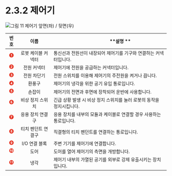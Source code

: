 # 2.3.2 제어기

![그림 11 제어기 앞면(좌) / 뒷면(우)](../../_assets/controller\_part\_name.png)

|               **번호**              |   **이름**   | 　　　　　\*\*설명 \*\*                         |
| :-------------------------------: | :--------: | ---------------------------------------- |
|  ![](../../_assets/1.png) | 로봇 케이블 커넥터 | 통신선과 전원선이 내장되어 제어기를 기구와 연결하는 커넥터입니다.     |
|  ![](../../_assets/2.png) |   전원 커넥터   | 제어기에 전원을 공급하는 커넥터입니다.                    |
|  ![](../../_assets/3.png) |   전원 차단기   | 전원 스위치를 이용해 제어기의 주전원을 켜거나 끕니다.           |
|  ![](../../_assets/4.png) |     환풍구    | 제어기의 냉각을 위한 공기 유입 통로입니다.                 |
|  ![](../../_assets/5.png) |     손잡이    | 제어기의 전면과 후면에 장착되어 운반에 사용합니다.             |
|  ![](../../_assets/6.png) |  비상 정지 스위치 | 긴급 상황 발생 시 비상 정지 스위치를 눌러 로봇의 동작을 정지시킵니다. |
|  ![](../../_assets/7.png) |  응용 장치 연결구 | 응용 장치를 내부의 모듈과 케이블로 연결할 경우 사용하는 통로입니다.   |
|  ![](../../_assets/8.png) | 티치 펜던트 연결구 | 직결형의 티치 펜던트를 연결하는 통로입니다.                 |
|  ![](../../_assets/9.png) |  I/O 연결 블록 | 주변 기기를 제어기에 연결합니다.                       |
| ![](../../_assets/10.png) |     도어     | 도어를 열어 제어기의 측면을 개방합니다.                   |
| ![](../../_assets/11.png) |     냉각     | 제어기 내부의 가열된 공기를 외부로 강제 유출시키는 장치입니다.      |
